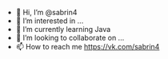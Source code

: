 - 👋 Hi, I’m @sabrin4
- 👀 I’m interested in ...
- 🌱 I’m currently learning Java
- 💞️ I’m looking to collaborate on ...
- 📫 How to reach me https://vk.com/sabrin4

<!---
sabrin4/sabrin4 is a ✨ special ✨ repository because its `README.md` (this file) appears on your GitHub profile.
You can click the Preview link to take a look at your changes.
--->
